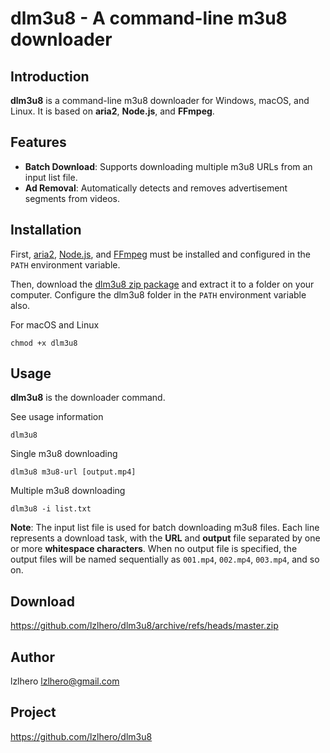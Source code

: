# dlm3u8 - A command-line m3u8 downloader

## Introduction
**dlm3u8** is a command-line m3u8 downloader for Windows, macOS, and Linux. It is based on **aria2**, **Node.js**, and **FFmpeg**.

## Features
* **Batch Download**: Supports downloading multiple m3u8 URLs from an input list file.
* **Ad Removal**: Automatically detects and removes advertisement segments from videos.

## Installation
First, [aria2](https://aria2.github.io/), [Node.js](https://nodejs.org), and [FFmpeg](https://www.ffmpeg.org/) must be installed and configured in the `PATH` environment variable. 

Then, download the [dlm3u8 zip package](https://github.com/lzlhero/dlm3u8/archive/refs/heads/master.zip) and extract it to a folder on your computer. Configure the dlm3u8 folder in the `PATH` environment variable also. 

For macOS and Linux
```
chmod +x dlm3u8
```

## Usage
**dlm3u8** is the downloader command.

See usage information
```
dlm3u8
```

Single m3u8 downloading
```
dlm3u8 m3u8-url [output.mp4]
```

Multiple m3u8 downloading
```
dlm3u8 -i list.txt
```

**Note**: The input list file is used for batch downloading m3u8 files. Each line represents a download task, with the **URL** and **output** file separated by one or more **whitespace characters**. When no output file is specified, the output files will be named sequentially as `001.mp4`, `002.mp4`, `003.mp4`, and so on.

## Download
https://github.com/lzlhero/dlm3u8/archive/refs/heads/master.zip

## Author
lzlhero <lzlhero@gmail.com>

## Project
https://github.com/lzlhero/dlm3u8
